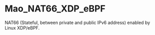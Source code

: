 # Mao_NAT66_XDP_eBPF
NAT66 (Stateful, between private and public IPv6 address) enabled by Linux XDP/eBPF.
